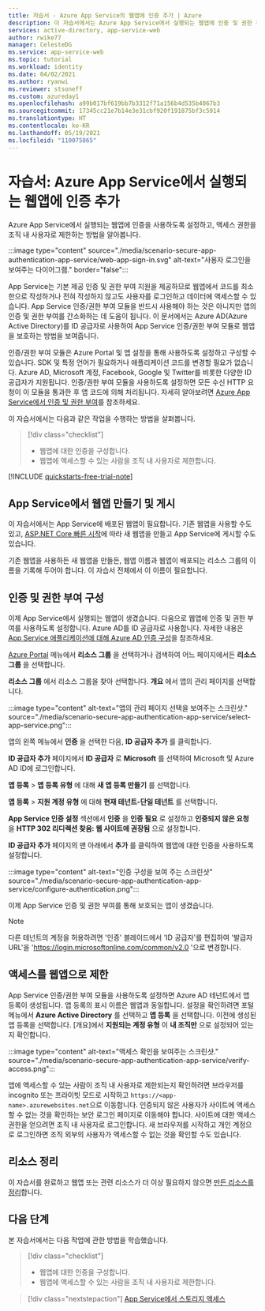 ```yaml
---
title: 자습서 - Azure App Service의 웹앱에 인증 추가 | Azure
description: 이 자습서에서는 Azure App Service에서 실행되는 웹앱에 인증 및 권한 부여를 사용하도록 설정하는 방법에 대해 알아봅니다. 웹앱에 액세스할 수 있는 사람을 조직 내 사용자로 제한합니다.
services: active-directory, app-service-web
author: rwike77
manager: CelesteDG
ms.service: app-service-web
ms.topic: tutorial
ms.workload: identity
ms.date: 04/02/2021
ms.author: ryanwi
ms.reviewer: stsoneff
ms.custom: azureday1
ms.openlocfilehash: a99b017bf619bb7b3312f71a156b4d535b4067b3
ms.sourcegitcommit: 17345cc21e7b14e3e31cbf920f191875bf3c5914
ms.translationtype: HT
ms.contentlocale: ko-KR
ms.lasthandoff: 05/19/2021
ms.locfileid: "110075865"
---
```

# <a name="tutorial-add-authentication-to-your-web-app-running-on-azure-app-service"></a>자습서: Azure App Service에서 실행되는 웹앱에 인증 추가

Azure App Service에서 실행되는 웹앱에 인증을 사용하도록 설정하고, 액세스 권한을 조직 내 사용자로 제한하는 방법을 알아봅니다.

:::image type="content" source="./media/scenario-secure-app-authentication-app-service/web-app-sign-in.svg" alt-text="사용자 로그인을 보여주는 다이어그램." border="false":::

App Service는 기본 제공 인증 및 권한 부여 지원을 제공하므로 웹앱에서 코드를 최소한으로 작성하거나 전혀 작성하지 않고도 사용자를 로그인하고 데이터에 액세스할 수 있습니다. App Service 인증/권한 부여 모듈을 반드시 사용해야 하는 것은 아니지만 앱의 인증 및 권한 부여를 간소화하는 데 도움이 됩니다. 이 문서에서는 Azure AD(Azure Active Directory)를 ID 공급자로 사용하여 App Service 인증/권한 부여 모듈로 웹앱을 보호하는 방법을 보여줍니다.

인증/권한 부여 모듈은 Azure Portal 및 앱 설정을 통해 사용하도록 설정하고 구성할 수 있습니다. SDK 및 특정 언어가 필요하거나 애플리케이션 코드를 변경할 필요가 없습니다. Azure AD, Microsoft 계정, Facebook, Google 및 Twitter를 비롯한 다양한 ID 공급자가 지원됩니다. 인증/권한 부여 모듈을 사용하도록 설정하면 모든 수신 HTTP 요청이 이 모듈을 통과한 후 앱 코드에 의해 처리됩니다. 자세히 알아보려면 [Azure App Service에서 인증 및 권한 부여](overview-authentication-authorization.md)를 참조하세요.

이 자습서에서는 다음과 같은 작업을 수행하는 방법을 살펴봅니다.

> [!div class="checklist"]
>
> * 웹앱에 대한 인증을 구성합니다.
> * 웹앱에 액세스할 수 있는 사람을 조직 내 사용자로 제한합니다.

[!INCLUDE [quickstarts-free-trial-note](../../includes/quickstarts-free-trial-note.md)]

## <a name="create-and-publish-a-web-app-on-app-service"></a>App Service에서 웹앱 만들기 및 게시

이 자습서에서는 App Service에 배포된 웹앱이 필요합니다. 기존 웹앱을 사용할 수도 있고, [ASP.NET Core 빠른 시작](quickstart-dotnetcore.md)에 따라 새 웹앱을 만들고 App Service에 게시할 수도 있습니다.

기존 웹앱을 사용하든 새 웹앱을 만들든, 웹앱 이름과 웹앱이 배포되는 리소스 그룹의 이름을 기록해 두어야 합니다. 이 자습서 전체에서 이 이름이 필요합니다. 

## <a name="configure-authentication-and-authorization"></a>인증 및 권한 부여 구성

이제 App Service에서 실행되는 웹앱이 생겼습니다. 다음으로 웹앱에 인증 및 권한 부여를 사용하도록 설정합니다. Azure AD를 ID 공급자로 사용합니다. 자세한 내용은 [App Service 애플리케이션에 대해 Azure AD 인증 구성](configure-authentication-provider-aad.md)을 참조하세요.

[Azure Portal](https://portal.azure.com) 메뉴에서 **리소스 그룹** 을 선택하거나 검색하여 어느 페이지에서든 **리소스 그룹** 을 선택합니다.

**리소스 그룹** 에서 리소스 그룹을 찾아 선택합니다. **개요** 에서 앱의 관리 페이지를 선택합니다.

:::image type="content" alt-text="앱의 관리 페이지 선택을 보여주는 스크린샷." source="./media/scenario-secure-app-authentication-app-service/select-app-service.png":::

앱의 왼쪽 메뉴에서 **인증** 을 선택한 다음, **ID 공급자 추가** 를 클릭합니다.

**ID 공급자 추가** 페이지에서 **ID 공급자** 로 **Microsoft** 를 선택하여 Microsoft 및 Azure AD ID에 로그인합니다.

**앱 등록** > **앱 등록 유형** 에 대해 **새 앱 등록 만들기** 를 선택합니다.

**앱 등록** > **지원 계정 유형** 에 대해 **현재 테넌트-단일 테넌트** 를 선택합니다.

**App Service 인증 설정** 섹션에서 **인증** 을 **인증 필요** 로 설정하고 **인증되지 않은 요청** 을 **HTTP 302 리디렉션 찾음: 웹 사이트에 권장됨** 으로 설정합니다.

**ID 공급자 추가** 페이지의 맨 아래에서 **추가** 를 클릭하여 웹앱에 대한 인증을 사용하도록 설정합니다.

:::image type="content" alt-text="인증 구성을 보여 주는 스크린샷" source="./media/scenario-secure-app-authentication-app-service/configure-authentication.png":::

이제 App Service 인증 및 권한 부여를 통해 보호되는 앱이 생겼습니다.

> [!NOTE]
> 다른 테넌트의 계정을 허용하려면 '인증' 블레이드에서 'ID 공급자'를 편집하여 '발급자 URL'을 'https://login.microsoftonline.com/common/v2.0 '으로 변경합니다.
>

## <a name="verify-limited-access-to-the-web-app"></a>액세스를 웹앱으로 제한

App Service 인증/권한 부여 모듈을 사용하도록 설정하면 Azure AD 테넌트에서 앱 등록이 생성됩니다. 앱 등록의 표시 이름은 웹앱과 동일합니다. 설정을 확인하려면 포털 메뉴에서 **Azure Active Directory** 를 선택하고 **앱 등록** 을 선택합니다. 이전에 생성된 앱 등록을 선택합니다. [개요]에서 **지원되는 계정 유형** 이 **내 조직만** 으로 설정되어 있는지 확인합니다.

:::image type="content" alt-text="액세스 확인을 보여주는 스크린샷." source="./media/scenario-secure-app-authentication-app-service/verify-access.png":::

앱에 액세스할 수 있는 사람이 조직 내 사용자로 제한되는지 확인하려면 브라우저를 incognito 또는 프라이빗 모드로 시작하고 `https://<app-name>.azurewebsites.net`으로 이동합니다. 인증되지 않은 사용자가 사이트에 액세스할 수 없는 것을 확인하는 보안 로그인 페이지로 이동해야 합니다. 사이트에 대한 액세스 권한을 얻으려면 조직 내 사용자로 로그인합니다. 새 브라우저를 시작하고 개인 계정으로 로그인하면 조직 외부의 사용자가 액세스할 수 없는 것을 확인할 수도 있습니다.

## <a name="clean-up-resources"></a>리소스 정리

이 자습서를 완료하고 웹앱 또는 관련 리소스가 더 이상 필요하지 않으면 [만든 리소스를 정리](scenario-secure-app-clean-up-resources.md)합니다.

## <a name="next-steps"></a>다음 단계

본 자습서에서는 다음 작업에 관한 방법을 학습했습니다.

> [!div class="checklist"]
>
> * 웹앱에 대한 인증을 구성합니다.
> * 웹앱에 액세스할 수 있는 사람을 조직 내 사용자로 제한합니다.

> [!div class="nextstepaction"]
> [App Service에서 스토리지 액세스](scenario-secure-app-access-storage.md)
